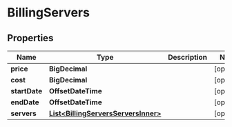 

# BillingServers


## Properties

| Name | Type | Description | Notes |
|------------ | ------------- | ------------- | -------------|
|**price** | **BigDecimal** |  |  [optional] |
|**cost** | **BigDecimal** |  |  [optional] |
|**startDate** | **OffsetDateTime** |  |  [optional] |
|**endDate** | **OffsetDateTime** |  |  [optional] |
|**servers** | [**List&lt;BillingServersServersInner&gt;**](BillingServersServersInner.md) |  |  [optional] |




